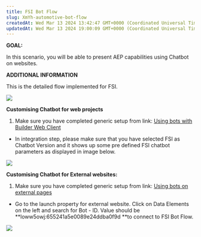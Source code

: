 ```yaml
---
title: FSI Bot Flow
slug: XmYh-automotive-bot-flow
createdAt: Wed Mar 13 2024 13:42:47 GMT+0000 (Coordinated Universal Time)
updatedAt: Wed Mar 13 2024 19:00:09 GMT+0000 (Coordinated Universal Time)
---
```


**GOAL:**

In this scenario, you will be able to present AEP capabilities using Chatbot on websites.

**ADDITIONAL INFORMATION**

This is the detailed flow implemented for FSI.

![](https://docs.adobedemo.com/~gitbook/image?url=https:%2F%2F3295630118-files.gitbook.io%2F%7E%2Ffiles%2Fv0%2Fb%2Fgitbook-legacy-files%2Fo%2Fassets%252F-MMLrO7TweNFMn8PgeVh%252F-Mc9_fWCWvmFuzcC3r0N%252F-Mc9cEqhVmspS0grXgld%252Fimage.png%3Falt=media%26token=a67c5efd-510c-4950-b0d1-739ed5cce532\&width=768\&dpr=4\&quality=100\&sign=737ecf85f53ac38e4a319972bec085b73851f37c604833fd4145404043fa13a2)

**Customising Chatbot for web projects**

1. Make sure you have completed generic setup from link: [Using bots with Builder Web Client](https://dsndocs.adobe.com/docs/add-chatbot-on-the-website-project-created-in-dsn)

- In integration step, please make sure that you have selected FSI as Chatbot Version and it shows up some pre defined FSI chatbot parameters as displayed in image below.



![](../../assets/PY5QmoqXzatNsd5r9G5UQ_image.png)



**Customising Chatbot for External websites:**

1. Make sure you have completed generic setup from link: [Using bots on external pages](https://dsndocs.adobe.com/docs/add-chatbot-on-a-real-customer-website)

- Go to the launch property for external website. Click on Data Elements on the left and search for Bot - ID. Value should be **loww5owj:655241a5e0089e24ddba0f9d **to connect to FSI Bot Flow.&#x20;





![](../../assets/w0Z5itJ03pQE6ARIX5jIP_image.png)

